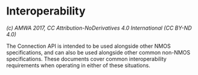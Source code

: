 # Interoperability

_(c) AMWA 2017, CC Attribution-NoDerivatives 4.0 International (CC BY-ND 4.0)_

The Connection API is intended to be used alongside other NMOS specifications, and can also be used alongside other common non-NMOS specifications. These documents cover common interoperability requirements when operating in either of these situations.
